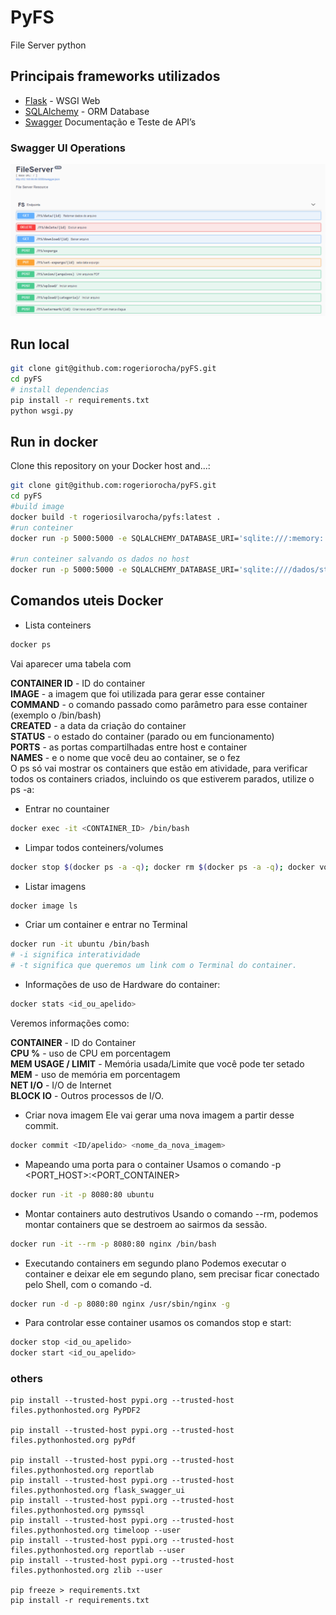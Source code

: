 # PyFS
File Server python

## Principais frameworks utilizados
- [Flask](https://github.com/pallets/flask) - WSGI Web
- [SQLAlchemy](https://www.sqlalchemy.org/) - ORM Database
- [Swagger](https://swagger.io/tools/swagger-ui/) Documentação e Teste de API’s 

### Swagger UI Operations
![Swagger UI](https://raw.githubusercontent.com/rogeriorocha/pyfs/master/docs/swagger-ui.png)


## Run local
```bash
git clone git@github.com:rogeriorocha/pyFS.git
cd pyFS
# install dependencias
pip install -r requirements.txt
python wsgi.py
```

## Run in docker
Clone this repository on your Docker host and...:
```bash
git clone git@github.com:rogeriorocha/pyFS.git
cd pyFS
#build image
docker build -t rogeriosilvarocha/pyfs:latest . 
#run conteiner
docker run -p 5000:5000 -e SQLALCHEMY_DATABASE_URI='sqlite:///:memory:' rogeriosilvarocha/pyfs:latest

#run conteiner salvando os dados no host
docker run -p 5000:5000 -e SQLALCHEMY_DATABASE_URI='sqlite:////dados/store/site.db' -v /tmp/store:/dados/store rogeriosilvarocha/pyfs:latest
```

## Comandos uteis Docker
* Lista conteiners
```bash
docker ps
```
Vai aparecer uma tabela com

**CONTAINER ID** - ID do container<br>
**IMAGE** - a imagem que foi utilizada para gerar esse container<br>
**COMMAND** - o comando passado como parâmetro para esse container (exemplo o /bin/bash)<br>
**CREATED** - a data da criação do container<br>
**STATUS** - o estado do container (parado ou em funcionamento)<br>
**PORTS** - as portas compartilhadas entre host e container<br>
**NAMES** - e o nome que você deu ao container, se o fez<br>
O ps só vai mostrar os containers que estão em atividade, para verificar todos os containers criados, incluindo os que estiverem parados, utilize o ps -a:


* Entrar no countainer
```bash
docker exec -it <CONTAINER_ID> /bin/bash
```

* Limpar todos conteiners/volumes
```bash
docker stop $(docker ps -a -q); docker rm $(docker ps -a -q); docker volume rm $(docker volume ls -qf dangling=true)
```

* Listar imagens
```bash
docker image ls
```

* Criar um container e entrar no Terminal
```bash
docker run -it ubuntu /bin/bash
# -i significa interatividade 
# -t significa que queremos um link com o Terminal do container.
```

* Informações de uso de Hardware do container:
```bash
docker stats <id_ou_apelido>
```

Veremos informações como:

**CONTAINER** - ID do Container<br>
**CPU %** - uso de CPU em porcentagem<br>
**MEM USAGE / LIMIT** - Memória usada/Limite que você pode ter setado<br>
**MEM** - uso de memória em porcentagem<br>
**NET I/O** - I/O de Internet<br>
**BLOCK IO** - Outros processos de I/O.<br>

* Criar nova imagem
Ele vai gerar uma nova imagem a partir desse commit.
```bash
docker commit <ID/apelido> <nome_da_nova_imagem>
```

* Mapeando uma porta para o container
Usamos o comando -p <PORT_HOST>:<PORT_CONTAINER>

```bash
docker run -it -p 8080:80 ubuntu
```

* Montar containers auto destrutivos
Usando o comando --rm, podemos montar containers que se destroem ao sairmos da sessão.
```bash
docker run -it --rm -p 8080:80 nginx /bin/bash
```


* Executando containers em segundo plano
Podemos executar o container e deixar ele em segundo plano, sem precisar ficar conectado pelo Shell, com o comando -d.

```bash
docker run -d -p 8080:80 nginx /usr/sbin/nginx -g
```

* Para controlar esse container usamos os comandos stop e start:
```bash
docker stop <id_ou_apelido>
docker start <id_ou_apelido>
```


### others
```code
pip install --trusted-host pypi.org --trusted-host files.pythonhosted.org PyPDF2

pip install --trusted-host pypi.org --trusted-host files.pythonhosted.org pyPdf

pip install --trusted-host pypi.org --trusted-host files.pythonhosted.org reportlab
pip install --trusted-host pypi.org --trusted-host files.pythonhosted.org flask_swagger_ui
pip install --trusted-host pypi.org --trusted-host files.pythonhosted.org pymssql
pip install --trusted-host pypi.org --trusted-host files.pythonhosted.org timeloop --user
pip install --trusted-host pypi.org --trusted-host files.pythonhosted.org reportlab --user
pip install --trusted-host pypi.org --trusted-host files.pythonhosted.org zlib --user

pip freeze > requirements.txt
pip install -r requirements.txt
```
